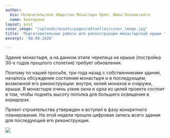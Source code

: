 ```yaml
---
author:
  bio: Попечительское Общество Монастыря Преп. Иова Почаевского
  name: Екатерина
layout: post
cover_image: "/uploads/assets/pages/aktuelles/cover_image.jpg"
title: 'Подготовительные работы для реконструкции монастырской крыши '
excerpt: '08.06.2020'

---
```

Здание монастыря, а на данном этапе черепица на крыше (постройка 30-х годов прошлого столетия) требует обновления.

Поэтому по нашей просьбе, три года назад с собственниками здания, началось обсуждение состояния монастыря и в последующем, возможной его реконструкции: внутри, келий монахов и снаружи, крыши. В монастыре очень узкие окна и одна из целей проекта состоит в том, чтобы поднять высоту потолка для большего освящения в коридорах.

Проект строительства утвержден и вступил в фазу конкретного планирования. На этой недели прошла цифровая запись всего здания для последующей его реконструкции.

![](https://res.cloudinary.com/hiobmon/image/upload/v1591884199/media/2020/caac8781-6e31-4c87-bd6b-271f92fcf33d_cbdmmz.jpg)